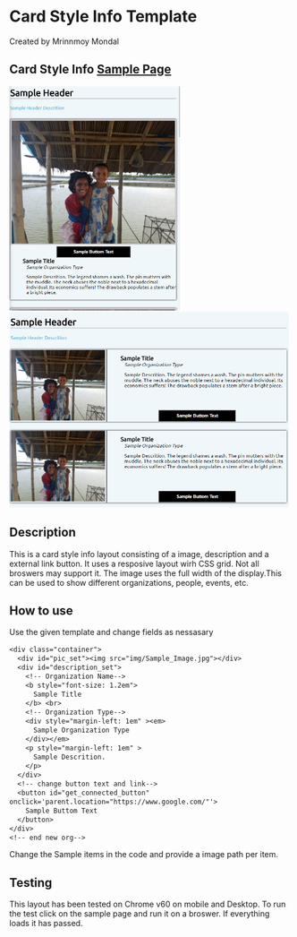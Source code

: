 # Card Style Info Template
Created by Mrinnmoy Mondal 


## Card Style Info [Sample Page](https://mims002.github.io/websiteLayouts/cardStyleInfo/)
<img src="Sample%20Images/mobile.PNG" height="400px"></img>
<img src="Sample%20Images/portrait.PNG" width="500px"></img>
## Description
This is a card style info layout consisting of a image, description and a external link button. It uses a resposive layout wirh CSS grid. Not all broswers may support it. The image uses the full width of the display.This can be used to show different organizations, people, events, etc.
## How to use 
Use the given template and change fields as nessasary  
```<!-- start new org-->
<div class="container">  
  <div id="pic_set"><img src="img/Sample_Image.jpg"></div>  
  <div id="description_set">  
    <!-- Organization Name-->  
    <b style="font-size: 1.2em">
      Sample Title 
    </b> <br>  
    <!-- Organization Type-->
    <div style="margin-left: 1em" ><em>
      Sample Organization Type
    </div></em>
    <p style="margin-left: 1em" >
      Sample Descrition.
    </p>
  </div>
  <!-- change button text and link-->
  <button id="get_connected_button" onclick='parent.location="https://www.google.com/"'>
    Sample Buttom Text
  </button>
</div>
<!-- end new org-->
```  
Change the Sample items in the code and provide a image path per item.

## Testing
This layout has been tested on Chrome v60 on mobile and Desktop. To run the test click on the sample page and run it on a broswer. If everything loads it has passed. 





